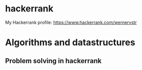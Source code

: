 # hackerrank
My Hackerrank profile: https://www.hackerrank.com/wernervstr
# Algorithms and datastructures
## Problem solving in hackerrank
